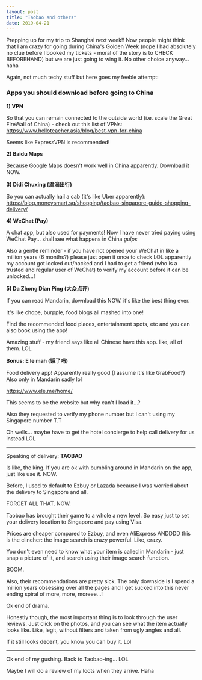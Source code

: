 ```yaml
---
layout: post
title: "Taobao and others"
date: 2019-04-21
---
```


Prepping up for my trip to Shanghai next week!! Now people might think that I am crazy for going during China's Golden Week (nope I had absolutely no clue before I booked my tickets - moral of the story is to CHECK BEFOREHAND) but we are just going to wing it. No other choice anyway... haha

Again, not much techy stuff but here goes my feeble attempt:

### Apps you should download before going to China

__1) VPN__

So that you can remain connected to the outside world (i.e. scale the Great FireWall of China) - check out this list of VPNs: https://www.helloteacher.asia/blog/best-vpn-for-china

Seems like ExpressVPN is recommended!

__2) Baidu Maps__

Because Google Maps doesn't work well in China apparently. Download it NOW.

__3) Didi Chuxing (滴滴出行)__

So you can actually hail a cab (it's like Uber apparently):
https://blog.moneysmart.sg/shopping/taobao-singapore-guide-shopping-delivery/

__4) WeChat (Pay)__ 

A chat app, but also used for payments! Now I have never tried paying using WeChat Pay... shall see what happens in China *gulps* 

Also a gentle reminder - if you have not opened your WeChat in like a million years (6 months?) please just open it once to check LOL apparently my account got locked out/hacked and I had to get a friend (who is a trusted and regular user of WeChat) to verify my account before it can be unlocked...!

__5) Da Zhong Dian Ping (大众点评)__

If you can read Mandarin, download this NOW. it's like the best thing ever.

It's like chope, burpple, food blogs all mashed into one!

Find the recommended food places, entertainment spots, etc and you can also book using the app!

Amazing stuff - my friend says like all Chinese have this app. like, all of them. LOL

__Bonus: E le mah (饿了吗)__

Food delivery app! Apparently really good (I assume it's like GrabFood?) Also only in Mandarin sadly lol

https://www.ele.me/home/

This seems to be the website but why can't I load it...?

Also they requested to verify my phone number but I can't using my Singapore number T.T

Oh wells... maybe have to get the hotel concierge to help call delivery for us instead LOL


---

Speaking of delivery: __TAOBAO__

Is like, the king. If you are ok with bumbling around in Mandarin on the app, just like use it. NOW.

Before, I used to default to Ezbuy or Lazada because I was worried about the delivery to Singapore and all.

FORGET ALL THAT. NOW.

Taobao has brought their game to a whole a new level. So easy just to set your delivery location to Singapore and pay using Visa.

Prices are cheaper compared to Ezbuy, and even AliExpress ANDDDD this is the clincher: the image search is crazy powerful. Like, crazy.

You don't even need to know what your item is called in Mandarin - just snap a picture of it, and search using their image search function.

BOOM.

Also, their recommendations are pretty sick. The only downside is I spend a million years obsessing over all the pages and I get sucked into this never ending spiral of more, more, moreee...!

Ok end of drama.

Honestly though, the most important thing is to look through the user reviews. Just click on the photos, and you can see what the item actually looks like. Like, legit, without filters and taken from ugly angles and all.

If it still looks decent, you know you can buy it. Lol

---

Ok end of my gushing. Back to Taobao-ing... LOL

Maybe I will do a review of my loots when they arrive. Haha